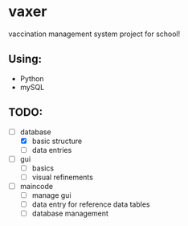 # vaxer
vaccination management system project for school!
## Using:
- Python
- mySQL
## TODO:
- [ ] database
  - [x] basic structure
  - [ ] data entries
- [ ] gui
  - [ ] basics
  - [ ] visual refinements
- [ ] maincode
  - [ ] manage gui
  - [ ] data entry for reference data tables
  - [ ] database management

